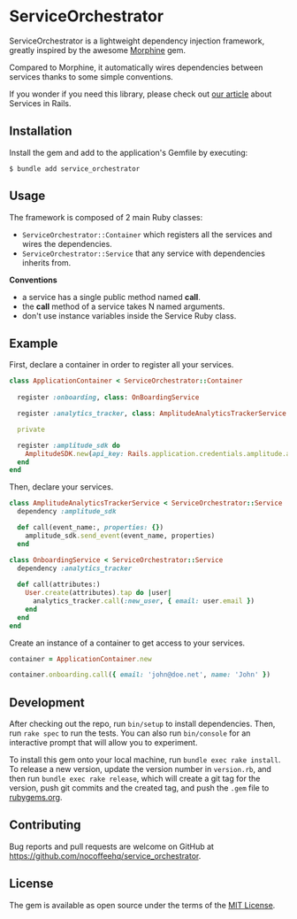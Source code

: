 # ServiceOrchestrator

ServiceOrchestrator is a lightweight dependency injection framework, greatly inspired by the awesome [Morphine](https://github.com/bkeepers/morphine) gem.

Compared to Morphine, it automatically wires dependencies between services thanks to some simple conventions.

If you wonder if you need this library, please check out [our article]() about Services in Rails.

## Installation

Install the gem and add to the application's Gemfile by executing:

    $ bundle add service_orchestrator

## Usage

The framework is composed of 2 main Ruby classes:

- `ServiceOrchestrator::Container` which registers all the services and wires the dependencies.
- `ServiceOrchestrator::Service` that any service with dependencies inherits from.

**Conventions**

- a service has a single public method named **call**.
- the **call** method of a service takes N named arguments.
- don't use instance variables inside the Service Ruby class.

## Example

First, declare a container in order to register all your services.

```ruby
class ApplicationContainer < ServiceOrchestrator::Container
  
  register :onboarding, class: OnBoardingService

  register :analytics_tracker, class: AmplitudeAnalyticsTrackerService

  private

  register :amplitude_sdk do
    AmplitudeSDK.new(api_key: Rails.application.credentials.amplitude.api_key)
  end
end
```

Then, declare your services.

```ruby
class AmplitudeAnalyticsTrackerService < ServiceOrchestrator::Service
  dependency :amplitude_sdk

  def call(event_name:, properties: {})
    amplitude_sdk.send_event(event_name, properties)
  end
```

```ruby
class OnboardingService < ServiceOrchestrator::Service
  dependency :analytics_tracker
  
  def call(attributes:)
    User.create(attributes).tap do |user|
      analytics_tracker.call(:new_user, { email: user.email })
    end
  end
end
```

Create an instance of a container to get access to your services.

```ruby
container = ApplicationContainer.new

container.onboarding.call({ email: 'john@doe.net', name: 'John' })
```

## Development

After checking out the repo, run `bin/setup` to install dependencies. Then, run `rake spec` to run the tests. You can also run `bin/console` for an interactive prompt that will allow you to experiment.

To install this gem onto your local machine, run `bundle exec rake install`. To release a new version, update the version number in `version.rb`, and then run `bundle exec rake release`, which will create a git tag for the version, push git commits and the created tag, and push the `.gem` file to [rubygems.org](https://rubygems.org).

## Contributing

Bug reports and pull requests are welcome on GitHub at https://github.com/nocoffeehq/service_orchestrator.

## License

The gem is available as open source under the terms of the [MIT License](https://opensource.org/licenses/MIT).
